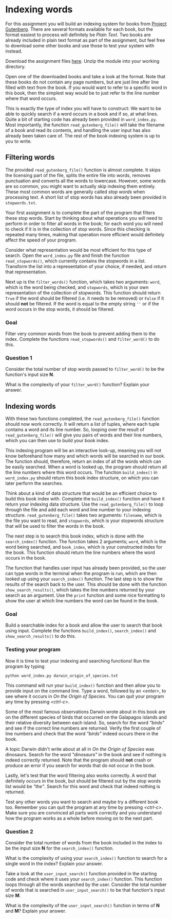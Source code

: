 # Indexing words

For this assignment you will build an indexing system for books from
[Project Gutenberg](http://www.gutenberg.org/). There are several
formats available for each book, but the format easiest to process will definitely be
*Plain Text*. Two books are already included in plain text format as part of
the assignment, but feel free to download some other books and use those to
test your system with instead.

Download the assignment files [here](module_5.zip). Unzip the module into your
working directory.

Open one of the downloaded books and take a look at the format. Note that these
books do not contain any page numbers, but are just line after line filled with
text from the book. If you would want to refer to a specific word in this book,
then the simplest way would be to just refer to the line number where that word
occurs.

This is exactly the type of index you will have to construct: We want to be
able to quickly search if a word occurs in a book and if so, at what lines.
Quite a bit of starting code has already been provided in `word_index.py`.
Most importantly, the function `read_gutenberg_file()` will take the filename
of a book and read its contents, and handling the user input has also already
been taken care of. The rest of the book indexing system is up to you to write.

## Filtering words

The provided `read_gutenberg_file()` function is almost complete. It skips the
licensing part of the file, splits the entire file into words, removes
punctuation and converts all the words to lowercase. However, some words are so
common, you might want to actually skip indexing them entirely. These most
common words are generally called *stop words* when processing text. A short
list of stop words has also already been provided in `stopwords.txt`.

Your first assignment is to complete the part of the program that filters these
stop words. Start by thinking about what operations you will need to perform in order
to filter all words in the book; for each word you will need to check if it is
in the collection of stop words. Since this checking is repeated many times,
making that operation more efficient would definitely affect the speed of your
program.

Consider what representation would be most efficient for this type of search.
Open the `word_index.py` file and finish the function `read_stopwords()`, which
currently contains the stopwords in a list. Transform the list into a
representation of your choice, if needed, and *return* that representation.

Next up is the `filter_words()` function, which takes two arguments: `word`,
which is the word being checked, and `stopwords`, which is your own
representation of the collection of stopwords. This function should return
`True` if the word should be filtered (i.e. it needs to be removed) or `False`
if it should **not** be filtered. If the word is equal to the empty string `''`
or if the word occurs in the stop words, it should be filtered.

### Goal

Filter very common words from the book to prevent adding them to the
index. Complete the functions `read_stopwords()` and `filter_word()` to do
this.

### Question 1

Consider the total number of stop words passed to `filter_word()` to be the function's input size **N**.

What is the complexity of your `filter_word()` function? Explain your answer.

## Indexing words

With these two functions completed, the `read_gutenberg_file()` function should
now work correctly. It will return a list of tuples, where each tuple
contains a word and its line number. So, looping over the result of
`read_gutenberg_file()` will give you pairs of words and their line numbers,
which you can then use to build your book index.

This indexing program will be an interactive look-up, meaning you will not know
beforehand how many and which words will be searched in our book. The function
should, therefore, return an index of all the words which can be easily searched.
When a word is looked up, the program should return all the line numbers where
this word occurs. The function `build_index()` in `word_index.py` should return
this book index structure, on which you can later perform the searches.

Think about a kind of data structure that would be an efficient choice to build this
book index with. Complete the `build_index()` function and have it return your
indexing data structure. Use the `read_gutenberg_file()` to loop through the
file and add each word and line number to your indexing structure.
`read_gutenberg_file()` takes two arguments: `filename`, which is the file you
want to read, and `stopwords`, which is your stopwords structure that will be
used to filter the words in the book.

The next step is to search this book index, which is done with the `search_index()`
function. The function takes 2 arguments; `word`, which is the word being
searched, and `book_index`, which is your constructed index for the book. This
function should return the line numbers where the word occurs in the book.

The function that handles user input has already been provided, so the user can
type words in the terminal when the program is run, which are then looked up
using your `search_index()` function. The last step is to show the results of
the search back to the user. This should be done with the function
`show_search_results()`, which takes the line numbers returned by your search
as an argument. Use the `print` function and some nice formatting to show
the user at which line numbers the word can be found in the book.

### Goal

Build a searchable index for a book and allow the user to search that book
using input. Complete the functions `build_index()`, `search_index()` and
`show_search_results()` to do this.

### Testing your program

Now it is time to test your indexing and searching functions! Run the program
by typing

```
python word_index.py darwin_origin_of_species.txt
```

This command will run your `build_index()` function and then allow you to
provide input on the command line. Type a word, followed by an *\<enter\>*, to
see where it occurs in *On the Origin of Species*. You can quit your program
any time by pressing *\<ctrl-c\>*.

Some of the most famous observations Darwin wrote about in this book are on the
different species of birds that occurred on the Galapagos islands and their
relative diversity between each island. So, search for the word *"birds"* and
see if the correct line numbers are returned. Verify the first couple of line
numbers and check that the word *"birds"* indeed occurs there in the book.

A topic Darwin didn't write about at all in *On the Origin of Species* was
dinosaurs. Search for the word *"dinosaurs"* in the book and see if nothing is indeed correctly returned. Note that the program should **not** crash or
produce an error if you search for words that do not occur in the book.

Lastly, let's test that the word filtering also works correctly. A word that
definitely occurs in the book, but should be filtered out by the stop words
list would be *"the"*. Search for this word and check that indeed nothing is
returned.

Test any other words you want to search and maybe try a different book too.
Remember you can quit the program at any time by pressing *\<ctrl-c\>*. Make sure
you are convinced all parts work correctly and you understand how the program works
as a whole before moving on to the next part.

### Question 2

Consider the total number of words from the book included in the index to be
the input size **N** for the `search_index()` function.

What is the complexity of using your `search_index()` function to search for a
single word in the index? Explain your answer.

Take a look at the `user_input_search()` function provided in the starting code
and check where it uses your `search_index()` function. This function loops
through all the words searched by the user. Consider the total number of words
that is searched in `user_input_search()` to be that function's input size
**M**.

What is the complexity of the `user_input_search()` function in terms of **N**
and **M**? Explain your answer.
